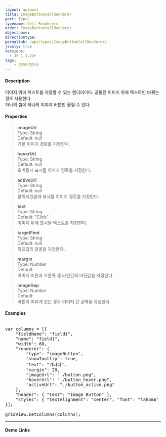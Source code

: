 ```yaml
---
layout: apipost
title: ImageButtonCellRenderer
part: Types
typename: Cell Renderers
order: ImageButtonCellRenderer
objectname: 
directiontype: 
permalink: /api/types/ImageButtonCellRenderer/
jsonly: true
versions:
  - JS 1.1.23+
tags:
    - 렌더러랜더러
---
```


#### Description

이미지 위에 텍스트를 지정할 수 있는 렌더러이다. 공통된 이미지 위에 텍스트만 바뀌는 경우 사용한다.  
하나의 셀에 하나의 이미지 버튼만 올릴 수 있다.  


#### Properties

> **imageUrl**  
> Type: String   
> Default: null   
> 기본 이미지 경로를 지정한다.  

> **hoverUrl**  
> Type: String  
> Default: null  
> 호버링시 표시될 이미지 경로를 지정한다.    

> **activeUrl**  
> Type: String  
> Default: null  
> 클릭되었을때 표시될 이미지 경로를 지정한다.    

> **text**  
> Type: String  
> Default: "Click"    
> 이미지 위에 표시될 텍스트를 지정한다.    

> **targetFont**  
> Type: String  
> Default: null  
> 목표값의 글꼴을 지정한다.  

> **margin**  
> Type: Number   
> Default:     
> 이미지 버튼과 오른쪽 셀 라인간의 마진값을 지정한다.    

> **imageGap**  
> Type: Number    
> Default:      
> 버튼이 여러개 있는 경우 이미지 간 공백을 지정한다.     

#### Examples   

<pre class="prettyprint">

var columns = [{
    "fieldName": "field1",
    "name": "field1",
    "width": 80,
    "renderer": {
        "type": "imageButton",
        "showTooltip": true,
        "text": "가나다",
        "margin": 20,
        "imageUrl": "./button.png",
        "hoverUrl": "./button_hover.png",
        "activeUrl": "./button_active.png"
    },     
    "header": { "text": "Image Button" },
    "styles": { "textAlignment": "center", "font": "Tahoma" }
}];

gridView.setColumns(columns);
</pre>

---

#### Demo Links


